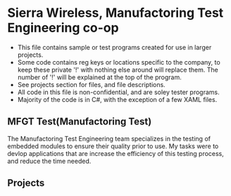 # Sierra Wireless, Manufactoring Test Engineering co-op
- This file contains sample or test programs created for use in larger projects. 
- Some code contains reg keys or locations specific to the company, to keep these private '!' with nothing else around will replace them. The number of '!' will be explained at the top of the program.
- See projects section for files, and file descriptions.
- All code in this file is non-confidential, and are soley tester programs.
- Majority of the code is in C#, with the exception of a few XAML files.
## MFGT Test(Manufactoring Test)
The Manufactoring Test Engineering team specializes in the testing of embedded modules to ensure their quality prior to use. My tasks were to devlop applications that are increase the efficiency of this testing process, and reduce the time needed.
## Projects
